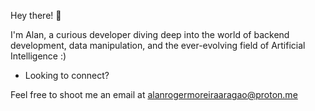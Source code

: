 Hey there! 🐸

I'm Alan, a curious developer diving deep into the world of backend development, data manipulation, and the ever-evolving field of Artificial Intelligence :)

 - Looking to connect?

Feel free to shoot me an email at alanrogermoreiraaragao@proton.me
